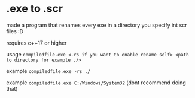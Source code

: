 # .exe to .scr
made a program that renames every exe in a directory you specify int scr files :D

requires c++17 or higher

usage `compiledfile.exe <-rs if you want to enable rename self> <path to directory for example ./>`

example `compiledfile.exe -rs ./`

example `compiledfile.exe C:/Windows/System32` (dont recommend doing that)
